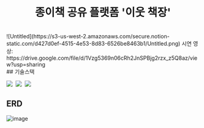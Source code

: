 <h1 align="center">종이책 공유 플랫폼 '이웃 책장'</h1><br>
![Untitled](https://s3-us-west-2.amazonaws.com/secure.notion-static.com/d427d0ef-4515-4e53-8d83-6526be8463b1/Untitled.png)
시연 영상: https://drive.google.com/file/d/1Vzg5369n06cRh2JnSPBjg2rzx_z5Q8az/view?usp=sharing
<br>
## 기술스택
<p>
  <img src="https://img.shields.io/badge/-SpringBoot-blue"/>&nbsp
  <img src="https://img.shields.io/badge/-JPA-red"/>&nbsp
  <img src="https://img.shields.io/badge/-Oracle-yellow"/>&nbsp
</p>

## ERD
  ![image](https://user-images.githubusercontent.com/66463773/231548087-e18c72ce-c061-4a24-87ee-f5c6860eacfa.png)
